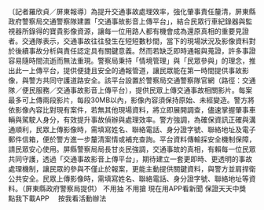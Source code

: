 〔記者羅欣貞／屏東報導〕為提升交通事故處理效率，強化肇事責任釐清，屏東縣政府警察局交通警察隊建置「交通事故影音上傳平台」，結合民眾行車紀錄器與監視器所錄得的寶貴影像資源，讓每一位用路人都有機會成為還原真相的重要見證者。交通隊表示，交通事故往往發生在短短數秒間，當下的現場狀況及影像資料對於後續事故分析與責任認定具有關鍵意義。然而若缺乏即時通報與蒐證，許多事證容易隨時間流逝而無法重現。警察局秉持「情境管理」與「民眾參與」的理念，推出此一上傳平台，提供便捷且安全的通報管道，讓民眾能在第一時間提供事故影像，與警方共同守護道路安全。該平台設置於警察局交通警察隊官網（路徑：交通隊／便民服務／交通事故影音上傳平台），提供民眾上傳交通事故相關影片。每案最多可上傳兩段影片，每段30MB以內，影像內容須保持原始、未經變造。警方將依影像內容比對現有案件，若無其他現場資料，將立即展開調查，儘速掌握肇事車輛與駕駛人身分，有效提升事故偵辦與處理效率。警方強調，為確保資訊正確與溝通順利，民眾上傳影像時，需填寫姓名、聯絡電話、身分證字號、聯絡地址及電子郵件信箱，便於警方進一步釐清案情或補充查詢。平台資料傳輸採安全機制保障，請民眾安心使用。屏縣警察局局長甘炎民強調，交通事故的真相，有賴每一位民眾共同守護，透過「交通事故影音上傳平台」，期待建立一套更即時、更透明的事故處理機制，讓民眾的參與不僅止於報案，更能主動提供關鍵資料，與警方並肩捍衛公共安全。民眾上傳影像時，需填寫姓名、聯絡電話、身分證字號、聯絡地址等資料。（屏東縣政府警察局提供）
    不用抽 不用搶 現在用APP看新聞 保證天天中獎　
    點我下載APP　
    按我看活動辦法
